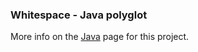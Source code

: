 ### Whitespace - Java polyglot

More info on the [Java](/java/whitespace-polyglot/) page for this project.
